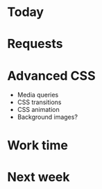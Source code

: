 # Today

# Requests


# Advanced CSS

* Media queries
* CSS transitions
* CSS animation
* Background images?


# Work time

# Next week